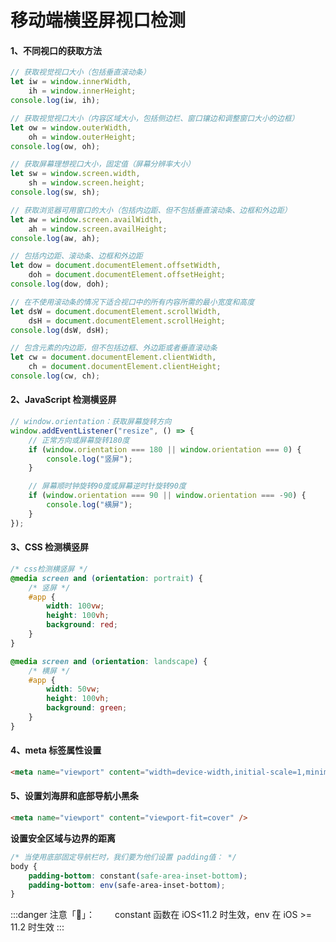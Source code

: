 # 移动端横竖屏视口检测

#### 1、不同视口的获取方法

```javascript title="获取视觉视口大小"
// 获取视觉视口大小（包括垂直滚动条）
let iw = window.innerWidth,
	ih = window.innerHeight;
console.log(iw, ih);

// 获取视觉视口大小（内容区域大小，包括侧边栏、窗口镶边和调整窗口大小的边框）
let ow = window.outerWidth,
	oh = window.outerHeight;
console.log(ow, oh);

// 获取屏幕理想视口大小，固定值（屏幕分辨率大小）
let sw = window.screen.width,
	sh = window.screen.height;
console.log(sw, sh);

// 获取浏览器可用窗口的大小（包括内边距、但不包括垂直滚动条、边框和外边距）
let aw = window.screen.availWidth,
	ah = window.screen.availHeight;
console.log(aw, ah);

// 包括内边距、滚动条、边框和外边距
let dow = document.documentElement.offsetWidth,
	doh = document.documentElement.offsetHeight;
console.log(dow, doh);

// 在不使用滚动条的情况下适合视口中的所有内容所需的最小宽度和高度
let dsW = document.documentElement.scrollWidth,
	dsH = document.documentElement.scrollHeight;
console.log(dsW, dsH);

// 包含元素的内边距，但不包括边框、外边距或者垂直滚动条
let cw = document.documentElement.clientWidth,
	ch = document.documentElement.clientHeight;
console.log(cw, ch);
```

#### 2、JavaScript 检测横竖屏

```javascript title="检测横竖屏"
// window.orientation：获取屏幕旋转方向
window.addEventListener("resize", () => {
	// 正常方向或屏幕旋转180度
	if (window.orientation === 180 || window.orientation === 0) {
		console.log("竖屏");
	}

	// 屏幕顺时钟旋转90度或屏幕逆时针旋转90度
	if (window.orientation === 90 || window.orientation === -90) {
		console.log("横屏");
	}
});
```

#### 3、CSS 检测横竖屏

```css title="CSS 检测横竖屏"
/* css检测横竖屏 */
@media screen and (orientation: portrait) {
	/* 竖屏 */
	#app {
		width: 100vw;
		height: 100vh;
		background: red;
	}
}

@media screen and (orientation: landscape) {
	/* 横屏 */
	#app {
		width: 50vw;
		height: 100vh;
		background: green;
	}
}
```

#### 4、meta 标签属性设置

```html title="标签属性设置"
<meta name="viewport" content="width=device-width,initial-scale=1,minimum-scale=1,maximum-scale=1,user-scalable=no" />
```

#### 5、设置刘海屏和底部导航小黑条

```html title="异形屏适配 meta"
<meta name="viewport" content="viewport-fit=cover" />
```

**设置安全区域与边界的距离**

```css title="异形屏适配 CSS"
/* 当使用底部固定导航栏时，我们要为他们设置 padding值： */
body {
	padding-bottom: constant(safe-area-inset-bottom);
	padding-bottom: env(safe-area-inset-bottom);
}
```

:::danger 注意「👀」：
&emsp;&emsp;constant 函数在 iOS<11.2 时生效，env 在 iOS >= 11.2 时生效
:::
